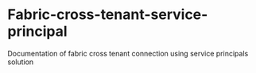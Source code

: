 # Fabric-cross-tenant-service-principal
Documentation of fabric cross tenant connection using service principals solution
